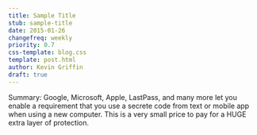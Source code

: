 ```yaml
---
title: Sample Title
stub: sample-title
date: 2015-01-26
changefreq: weekly
priority: 0.7
css-template: blog.css
template: post.html
author: Kevin Griffin
draft: true
---
```


Summary: Google, Microsoft, Apple, LastPass, and many more let you enable a requirement that you use a secrete code from text or mobile app when using a new computer. This is a very small price to pay for a HUGE extra layer of protection.
